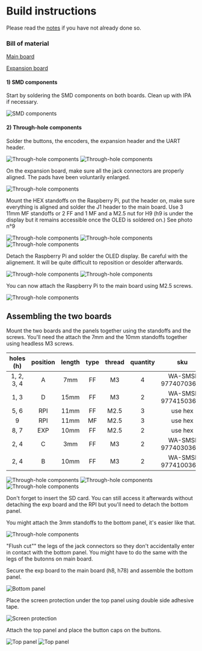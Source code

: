 # Build instructions
Please read the [notes](notes.md) if you have not already done so.

### Bill of material
[Main board](bom/BOM_mainboard_nordhat.csv)

[Expansion board](bom/BOM_expansion_board_nordhat.csv)

#### 1) SMD components
Start by soldering the SMD components on both boards. Clean up with IPA if necessary.

![SMD components](images/1.jpg)

#### 2) Through-hole components

Solder the buttons, the encoders, the expansion header and the UART header.

![Through-hole components](images/2.jpg)
![Through-hole components](images/3.jpg)

On the expansion board, make sure all the jack connectors are properly aligned. The pads have been voluntarily enlarged.  

![Through-hole components](images/4.jpg)


Mount the HEX standoffs on the Raspberry Pi, put the header on, make sure everything is aligned and solder the J1 header to the main board. Use 3 11mm MF standoffs or 2 FF and 1 MF and a M2.5 nut for H9 (h9 is under the display but it remains accessible once the OLED is soldered on.) See photo n°9

![Through-hole components](images/5.jpg)
![Through-hole components](images/6.jpg)
![Through-hole components](images/7.jpg)

Detach the Raspberry Pi and solder the OLED display. Be careful with the alignement. It will be quite difficult to reposition or desolder afterwards.

![Through-hole components](images/8.jpg)
![Through-hole components](images/9.jpg)

You can now attach the Raspberry Pi to the main board using M2.5 screws.

![Through-hole components](images/10.jpg)

## Assembling the two boards

Mount the two boards and the panels together using the standoffs and the screws. You'll need the attach the 7mm and the 10mm standoffs together using headless M3 screws.

| holes (h) | position | length  | type  | thread | quantity | sku
| :---: | :---: |:-------: | :-----: | :------: | :--------: | :----:
| 1, 2, 3, 4 | A | 7mm   | FF  | M3 | 4 | WA-SMSI 9774070360R
| 1, 3 | D  | 15mm   |  FF | M3  | 2 | WA-SMSI 9774150360R
| 5, 6  | RPI | 11mm  | FF  | M2.5 | 3 | use hex
| 9   | RPI | 11mm  | MF  | M2.5 | 3 | use hex
| 8, 7   | EXP | 10mm  | FF  | M2.5 | 2 | use hex
| 2, 4 | C | 3mm   |  FF | M3  | 2 | WA-SMSI 9774030360R
| 2, 4 | B | 10mm |  FF | M3  | 2 | WA-SMSI 9774100360R

![Through-hole components](images/11.jpg)
![Through-hole components](images/12.jpg)
![Through-hole components](images/18.jpg)

Don't forget to insert the SD card. You can still access it afterwards without detaching the exp board and the RPI but you'll need to detach the bottom panel.


You might attach the 3mm standoffs to the bottom panel, it's easier like that.

![Through-hole components](images/14.jpg)

"Flush cut"" the legs of the jack connectors so they don't accidentally enter in contact with the bottom panel. You might have to do the same with the legs of the butonns on main board.

Secure the exp board to the main board (h8, h78) and assemble the bottom panel.

![Bottom panel](images/15.jpg)

Place the screen protection under the top panel using double side adhesive tape.

![Screen protection](images/13.jpg)

Attach the top panel and place the button caps on the buttons.

![Top panel](images/16.jpg)
![Top panel](images/17.jpg)
